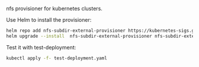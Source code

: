 nfs provisioner for kubernetes clusters.


Use Helm to install the provisioner:

```bash 
helm repo add nfs-subdir-external-provisioner https://kubernetes-sigs.github.io/nfs-subdir-external-provisioner/
helm upgrade --install  nfs-subdir-external-provisioner nfs-subdir-external-provisioner/nfs-subdir-external-provisioner --values values.yaml --create-namespace
```

Test it with test-deployment:

```sh
kubectl apply -f- test-deployment.yaml
```
